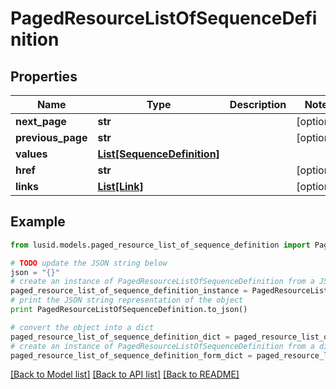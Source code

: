 # PagedResourceListOfSequenceDefinition


## Properties
Name | Type | Description | Notes
------------ | ------------- | ------------- | -------------
**next_page** | **str** |  | [optional] 
**previous_page** | **str** |  | [optional] 
**values** | [**List[SequenceDefinition]**](SequenceDefinition.md) |  | 
**href** | **str** |  | [optional] 
**links** | [**List[Link]**](Link.md) |  | [optional] 

## Example

```python
from lusid.models.paged_resource_list_of_sequence_definition import PagedResourceListOfSequenceDefinition

# TODO update the JSON string below
json = "{}"
# create an instance of PagedResourceListOfSequenceDefinition from a JSON string
paged_resource_list_of_sequence_definition_instance = PagedResourceListOfSequenceDefinition.from_json(json)
# print the JSON string representation of the object
print PagedResourceListOfSequenceDefinition.to_json()

# convert the object into a dict
paged_resource_list_of_sequence_definition_dict = paged_resource_list_of_sequence_definition_instance.to_dict()
# create an instance of PagedResourceListOfSequenceDefinition from a dict
paged_resource_list_of_sequence_definition_form_dict = paged_resource_list_of_sequence_definition.from_dict(paged_resource_list_of_sequence_definition_dict)
```
[[Back to Model list]](../README.md#documentation-for-models) [[Back to API list]](../README.md#documentation-for-api-endpoints) [[Back to README]](../README.md)


